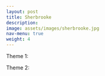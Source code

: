 ```yaml
---
layout: post
title: Sherbrooke
description: 
image: assets/images/sherbrooke.jpg
nav-menu: true
weight: 4
---
```


Theme 1: 

Theme 2: 
